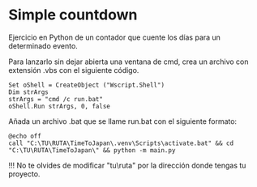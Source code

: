 # Simple countdown #

Ejercicio en Python de un contador que cuente los días para un determinado evento.



Para lanzarlo sin dejar abierta una ventana de cmd, crea un archivo con extensión .vbs con el siguiente código.

```
Set oShell = CreateObject ("Wscript.Shell") 
Dim strArgs
strArgs = "cmd /c run.bat"
oShell.Run strArgs, 0, false
```

Añada un archivo .bat que se llame run.bat con el siguiente formato:
 ```
@echo off
call "C:\TU\RUTA\TimeToJapan\.venv\Scripts\activate.bat" && cd "C:\TU\RUTA\TimeToJapan\" && python -m main.py

 ```

 !!! No te olvides de modificar "tu\ruta" por la dirección donde tengas tu proyecto.